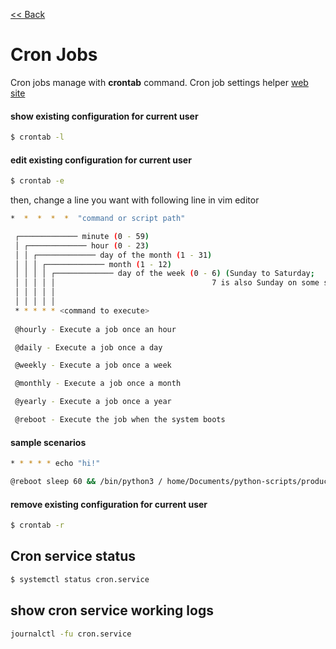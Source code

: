 [<< Back](README.md)

# Cron Jobs

Cron jobs manage with **crontab** command. Cron job settings helper [web site](https://crontab.guru)

#### show existing configuration for current user  
```bash
$ crontab -l
```

#### edit existing configuration for current user  
```bash
$ crontab -e
```
then, change a line you want with following line in vim editor
```bash
*  *  *  *  *  "command or script path"
```

```bash
 ┌───────────── minute (0 - 59)
 │ ┌───────────── hour (0 - 23)
 │ │ ┌───────────── day of the month (1 - 31)
 │ │ │ ┌───────────── month (1 - 12)
 │ │ │ │ ┌───────────── day of the week (0 - 6) (Sunday to Saturday;
 │ │ │ │ │                                   7 is also Sunday on some systems)
 │ │ │ │ │
 │ │ │ │ │
 * * * * * <command to execute>
 
 @hourly - Execute a job once an hour

 @daily - Execute a job once a day

 @weekly - Execute a job once a week

 @monthly - Execute a job once a month

 @yearly - Execute a job once a year

 @reboot - Execute the job when the system boots

```

#### sample scenarios
```bash
* * * * * echo "hi!"
```
```bash
@reboot sleep 60 && /bin/python3 / home/Documents/python-scripts/production/files_auto
```

#### remove existing configuration for current user  
```bash
$ crontab -r
```

## Cron service status

```bash
$ systemctl status cron.service
```

## show cron service working logs

```bash
journalctl -fu cron.service
```

